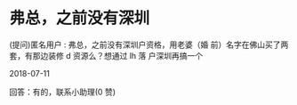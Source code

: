 # 弗总，之前没有深圳

(提问)匿名用户 : 弗总，之前没有深圳户资格，用老婆（婚 前）名字在佛山买了两套，有那边装修 d 资源么？想通过 lh 落 户深圳再搞一个

2018-07-11

回答：有的，联系小助理(0 赞)